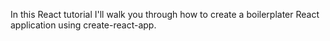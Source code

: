 In this React tutorial I'll walk you through how to create a boilerplater React application using create-react-app.
